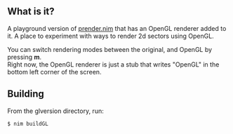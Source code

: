 ## What is it?

A playground version of [prender.nim](../prender.nim) that has an OpenGL
renderer added to it.  A place to experiment with ways to render 2d sectors
using OpenGL.

You can switch rendering modes between the original, and OpenGL by pressing **m**.  
Right now, the OpenGL renderer is just a stub that writes "OpenGL" in the 
bottom left corner of the screen.

## Building
From the glversion directory, run:

	$ nim buildGL

